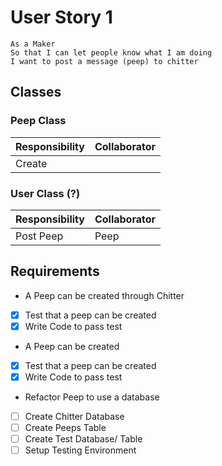 # User Story 1

```
As a Maker
So that I can let people know what I am doing  
I want to post a message (peep) to chitter
```

## Classes

### Peep Class

| Responsibility | Collaborator |
|----------------|--------------|
| Create         |              |

### User Class (?)

| Responsibility | Collaborator |
|----------------|--------------|
| Post Peep      | Peep         |


## Requirements

*  A Peep can be created through Chitter 
  - [X] Test that a peep can be created
  - [X] Write Code to pass test 

*  A Peep can be created
  - [X] Test that a peep can be created
  - [X] Write Code to pass test 

*  Refactor Peep to use a database
  - [ ] Create Chitter Database
  - [ ] Create Peeps Table
  - [ ] Create Test Database/ Table
  - [ ] Setup Testing Environment